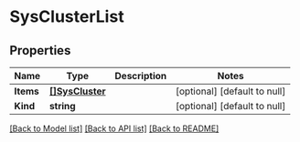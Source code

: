 # SysClusterList

## Properties
Name | Type | Description | Notes
------------ | ------------- | ------------- | -------------
**Items** | [**[]SysCluster**](sys_cluster.md) |  | [optional] [default to null]
**Kind** | **string** |  | [optional] [default to null]

[[Back to Model list]](../README.md#documentation-for-models) [[Back to API list]](../README.md#documentation-for-api-endpoints) [[Back to README]](../README.md)


